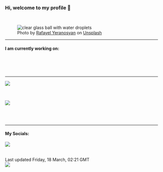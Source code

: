 <h3>Hi, welcome to my profile 👋</h3>

<br />
<figure>
  <img
    src="https://images.unsplash.com/photo-1596204970778-974ee51f2b85?crop=entropy&cs=tinysrgb&fit=max&fm=jpg&ixid=MnwyNzQ3MDB8MHwxfHJhbmRvbXx8fHx8fHx8fDE2NDc1NjUxMTE&ixlib=rb-1.2.1&q=80&w=1080&auto=format"
    alt="clear glass ball with water droplets" 
  />
  <figcaption>Photo by <a
    href="https://unsplash.com/@raf_ayel?utm_source=Profile%20readme&utm_medium=referral">Rafayel Yeranosyan</a> on <a
    href="https://unsplash.com/?utm_source=Profile%20readme&utm_medium=referral">Unsplash</a></figcaption>
</figure>


<hr />
<h4>I am currently working on:</h4>
<a href=""></a>

<br /><br /><br />

<hr />
<img
  src="https://github-readme-stats.vercel.app/api?username=shanelucy&show_icons=true&theme=calm"
/>
<br /><br /><br />

<img 
  src="https://github-readme-stats.vercel.app/api/top-langs/?username=shanelucy&theme=calm"
/>
<br /><br /><br /><br />
<hr />
<h4>My Socials:</h4>
<a href="https://uk.linkedin.com/in/shane-lucy-4735b616a">
  <img
    src="https://img.shields.io/badge/linkedin%20-%230077B5.svg?&style=for-the-badge&logo=linkedin&logoColor=white"
  />
</a>
<br /><br /><br />
Last updated Friday, 18 March, 02:21 GMT
<br />
<img
  src="https://github.com/ShaneLucy/ShaneLucy/workflows/README%20build/badge.svg"
/>
